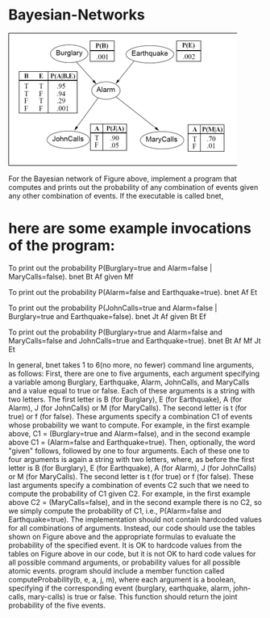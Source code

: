 # Bayesian-Networks

![](image/burglary.gif)


For the Bayesian network of Figure above, implement a program that computes and prints out the probability of any combination of events given any other combination of events.
If the executable is called bnet, 
# here are some example invocations of the program:

To print out the probability P(Burglary=true and Alarm=false | MaryCalls=false).
bnet Bt Af given Mf

To print out the probability P(Alarm=false and Earthquake=true).
bnet Af Et

To print out the probability P(JohnCalls=true and Alarm=false | Burglary=true and Earthquake=false).
bnet Jt Af given Bt Ef

To print out the probability P(Burglary=true and Alarm=false and MaryCalls=false and JohnCalls=true and Earthquake=true).
bnet Bt Af Mf Jt Et

In general, bnet takes 1 to 6(no more, no fewer) command line arguments, as follows:
First, there are one to five arguments, each argument specifying a variable among Burglary, Earthquake, Alarm, JohnCalls, and MaryCalls and a value equal to true or false. 
Each of these arguments is a string with two letters. The first letter is B (for Burglary), E (for Earthquake), A (for Alarm), J (for JohnCalls) or M (for MaryCalls). 
The second letter is t (for true) or f (for false). These arguments specify a combination C1 of events whose probability we want to compute. 
For example, in the first example above, C1 = (Burglary=true and Alarm=false), and in the second example above C1 = (Alarm=false and Earthquake=true).
Then, optionally, the word "given" follows, followed by one to four arguments. Each of these one to four arguments is again a string with two letters, where, as before the first letter is B (for Burglary), E (for Earthquake), A (for Alarm), J (for JohnCalls) or M (for MaryCalls). 
The second letter is t (for true) or f (for false). These last arguments specify a combination of events C2 such that we need to compute the probability of C1 given C2. 
For example, in the first example above C2 = (MaryCalls=false), and in the second example there is no C2, so we simply compute the probability of C1, i.e., P(Alarm=false and Earthquake=true).
The implementation should not contain hardcoded values for all combinations of arguments. Instead, our code should use the tables shown on Figure above and the appropriate formulas to evaluate the probability of the specified event. 
It is OK to hardcode values from the tables on Figure above in our code, but it is not OK to hard code values for all possible command arguments, or probability values for all possible atomic events. 
program should include a member function called computeProbability(b, e, a, j, m), where each argument is a boolean, specifying if the corresponding event (burglary, earthquake, alarm, john-calls, mary-calls) is true or false. 
This function should return the joint probability of the five events.

